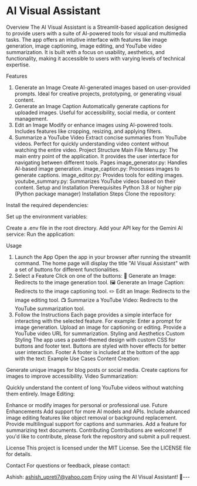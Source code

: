 # AI Visual Assistant

Overview
The AI Visual Assistant is a Streamlit-based application designed to provide users with a suite of AI-powered tools for visual and multimedia tasks. The app offers an intuitive interface with features like image generation, image captioning, image editing, and YouTube video summarization. It is built with a focus on usability, aesthetics, and functionality, making it accessible to users with varying levels of technical expertise.

Features
1. Generate an Image
Create AI-generated images based on user-provided prompts.
Ideal for creative projects, prototyping, or generating visual content.
2. Generate an Image Caption
Automatically generate captions for uploaded images.
Useful for accessibility, social media, or content management.
3. Edit an Image
Modify or enhance images using AI-powered tools.
Includes features like cropping, resizing, and applying filters.
4. Summarize a YouTube Video
Extract concise summaries from YouTube videos.
Perfect for quickly understanding video content without watching the entire video.
Project Structure
Main File
Menu.py: The main entry point of the application. It provides the user interface for navigating between different tools.
Pages
image_generator.py: Handles AI-based image generation.
image_caption.py: Processes images to generate captions.
image_editor.py: Provides tools for editing images.
youtube_summary.py: Summarizes YouTube videos based on their content.
Setup and Installation
Prerequisites
Python 3.8 or higher
pip (Python package manager)
Installation Steps
Clone the repository:

Install the required dependencies:

Set up the environment variables:

Create a .env file in the root directory.
Add your API key for the Gemini AI service:
Run the application:

Usage
1. Launch the App
Open the app in your browser after running the streamlit command.
The home page will display the title "AI Visual Assistant" with a set of buttons for different functionalities.
2. Select a Feature
Click on one of the buttons:
🎨 Generate an Image: Redirects to the image generation tool.
🖼️ Generate an Image Caption: Redirects to the image captioning tool.
✏️ Edit an Image: Redirects to the image editing tool.
📺 Summarize a YouTube Video: Redirects to the YouTube summarization tool.
3. Follow the Instructions
Each page provides a simple interface for interacting with the selected feature.
For example:
Enter a prompt for image generation.
Upload an image for captioning or editing.
Provide a YouTube video URL for summarization.
Styling and Aesthetics
Custom Styling
The app uses a pastel-themed design with custom CSS for buttons and footer text.
Buttons are styled with hover effects for better user interaction.
Footer
A footer is included at the bottom of the app with the text:
Example Use Cases
Content Creation:

Generate unique images for blog posts or social media.
Create captions for images to improve accessibility.
Video Summarization:

Quickly understand the content of long YouTube videos without watching them entirely.
Image Editing:

Enhance or modify images for personal or professional use.
Future Enhancements
Add support for more AI models and APIs.
Include advanced image editing features like object removal or background replacement.
Provide multilingual support for captions and summaries.
Add a feature for summarizing text documents.
Contributing
Contributions are welcome! If you'd like to contribute, please fork the repository and submit a pull request.

License
This project is licensed under the MIT License. See the LICENSE file for details.

Contact
For questions or feedback, please contact:

Ashish: ashish_upreti7@yahoo.com
Enjoy using the AI Visual Assistant! 🌟---
